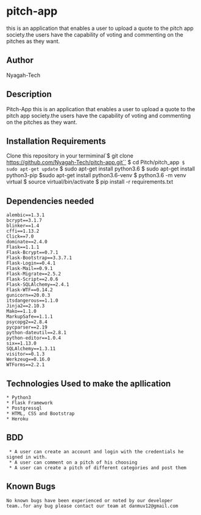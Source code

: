 # pitch-app
this is an application that enables a user to upload a  quote to the pitch app society.the users have the capability of voting and commenting on the pitches as they want.
## Author
Nyagah-Tech
## Description
Pitch-App this is an application that enables a user to upload a  quote to the pitch app society.the users have the capability of voting and commenting on the pitches as they want.
## Installation Requirements
Clone this repository in your termiminal`$ git clone https://github.com/Nyagah-Tech/pitch-app.git``
$ cd Pitch/pitch_app``
$ sudo apt-get update``
$ sudo apt-get install python3.6
$ sudo apt-get install python3-pip
$sudo apt-get install python3.6-venv
$ python3.6 -m venv virtual
$ source virtual/bin/activate
$ pip install -r requirements.txt
##   Dependencies needed
 
    alembic==1.3.1
    bcrypt==3.1.7
    blinker==1.4
    cffi==1.13.2
    Click==7.0
    dominate==2.4.0
    Flask==1.1.1
    Flask-Bcrypt==0.7.1
    Flask-Bootstrap==3.3.7.1
    Flask-Login==0.4.1
    Flask-Mail==0.9.1
    Flask-Migrate==2.5.2
    Flask-Script==2.0.6
    Flask-SQLAlchemy==2.4.1
    Flask-WTF==0.14.2
    gunicorn==20.0.3
    itsdangerous==1.1.0
    Jinja2==2.10.3
    Mako==1.1.0
    MarkupSafe==1.1.1
    psycopg2==2.8.4
    pycparser==2.19
    python-dateutil==2.8.1
    python-editor==1.0.4
    six==1.13.0
    SQLAlchemy==1.3.11
    visitor==0.1.3
    Werkzeug==0.16.0
    WTForms==2.2.1

  ## Technologies Used to make the apllication
    * Python3 
    * Flask Framework
    * Postgressql
    * HTML, CSS and Bootstrap
    * Heroku
  ## BDD
     * A user can create an account and login with the credentials he signed in with.
     * A user can comment on a pitch of his choosing
     * A user can create a pitch of different categories and post them
## Known Bugs
    No known bugs have been experienced or noted by our developer team..for any bug please contact our team at danmuv12@gmail.com
